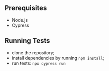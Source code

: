 ## Prerequisites

- Node.js
- Cypress

## Running Tests

- clone the repository;
- install dependencies by running `npm install`;
- run tests: `npx cypress run`